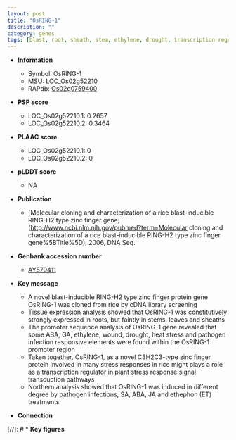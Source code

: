 ```yaml
---
layout: post
title: "OsRING-1"
description: ""
category: genes
tags: [blast, root, sheath, stem, ethylene, drought, transcription regulator,  ja ]
---
```


* **Information**  
    + Symbol: OsRING-1  
    + MSU: [LOC_Os02g52210](http://rice.plantbiology.msu.edu/cgi-bin/ORF_infopage.cgi?orf=LOC_Os02g52210)  
    + RAPdb: [Os02g0759400](http://rapdb.dna.affrc.go.jp/viewer/gbrowse_details/irgsp1?name=Os02g0759400)  

* **PSP score**  
    + LOC_Os02g52210.1: 0.2657 
    + LOC_Os02g52210.2: 0.3464 

* **PLAAC score**  
    + LOC_Os02g52210.1: 0 
    + LOC_Os02g52210.2: 0 

* **pLDDT score**
    + NA


* **Publication**  
    + [Molecular cloning and characterization of a rice blast-inducible RING-H2 type zinc finger gene](http://www.ncbi.nlm.nih.gov/pubmed?term=Molecular cloning and characterization of a rice blast-inducible RING-H2 type zinc finger gene%5BTitle%5D), 2006, DNA Seq.

* **Genbank accession number**  
    + [AY579411](http://www.ncbi.nlm.nih.gov/nuccore/AY579411)

* **Key message**  
    + A novel blast-inducible RING-H2 type zinc finger protein gene OsRING-1 was cloned from rice by cDNA library screening
    + Tissue expression analysis showed that OsRING-1 was constitutively strongly expressed in roots, but faintly in stems, leaves and sheaths
    + The promoter sequence analysis of OsRING-1 gene revealed that some ABA, GA, ethylene, wound, drought, heat stress and pathogen infection responsive elements were found within the OsRING-1 promoter region
    + Taken together, OsRING-1, as a novel C3H2C3-type zinc finger protein involved in many stress responses in rice might plays a role as a transcription regulator in plant stress response signal transduction pathways
    + Northern analysis showed that OsRING-1 was induced in different degree by pathogen infections, SA, ABA, JA and ethephon (ET) treatments

* **Connection**  

[//]: # * **Key figures**  


